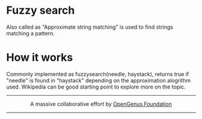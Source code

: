 # Fuzzy search
Also called as "Approximate string matching" is used to find strings matching a pattern.

# How it works
Commonly implemented as fuzzysearch(needle, haystack), returns true if "needle" is found in "haystack" depending on the approximation alogrithm used. Wikipedia can be good starting point to explore more on the topic.

---

<p align="center">
	A massive collaborative effort by <a href="https://github.com/OpenGenus/cosmos">OpenGenus Foundation</a> 
</p>

---
